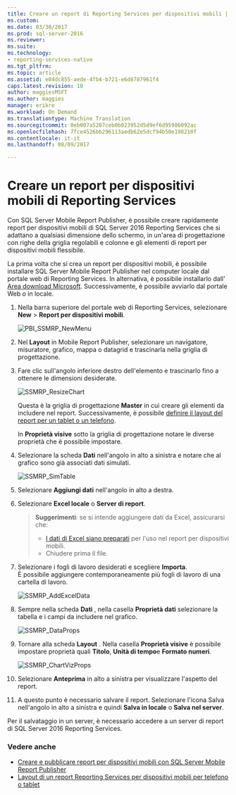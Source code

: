 ```yaml
---
title: Creare un report di Reporting Services per dispositivi mobili | Documenti Microsoft
ms.custom: 
ms.date: 03/30/2017
ms.prod: sql-server-2016
ms.reviewer: 
ms.suite: 
ms.technology:
- reporting-services-native
ms.tgt_pltfrm: 
ms.topic: article
ms.assetid: e84dc855-aede-4fb4-b721-e6d8787961f4
caps.latest.revision: 10
author: maggiesMSFT
ms.author: maggies
manager: erikre
ms.workload: On Demand
ms.translationtype: Machine Translation
ms.sourcegitcommit: 0eb007a5207ceb0b023952d5d9ef6d95986092ac
ms.openlocfilehash: 7fce4526bb296113aedb62e5dcf94b50e198210f
ms.contentlocale: it-it
ms.lasthandoff: 08/09/2017

---
```

# <a name="create-a-reporting-services-mobile-report"></a>Creare un report per dispositivi mobili di Reporting Services
Con SQL Server Mobile Report Publisher, è possibile creare rapidamente report per dispositivi mobili di SQL Server 2016 Reporting Services che si adattano a qualsiasi dimensione dello schermo, in un'area di progettazione con righe della griglia regolabili e colonne e gli elementi di report per dispositivi mobili flessibile.  
  
La prima volta che si crea un report per dispositivi mobili, è possibile installare SQL Server Mobile Report Publisher nel computer locale dal portale web di Reporting Services. In alternativa, è possibile installarlo dall' [Area download Microsoft](http://go.microsoft.com/fwlink/?LinkID=733527). Successivamente, è possibile avviarlo dal portale Web o in locale.   
    
1. Nella barra superiore del portale web di Reporting Services, selezionare **New** > **Report per dispositivi mobili**.  
  
   ![PBI_SSMRP_NewMenu](../../reporting-services/mobile-reports/media/pbi-ssmrp-newmenu.png)  
     
2. Nel **Layout** in Mobile Report Publisher, selezionare un navigatore, misuratore, grafico, mappa o datagrid e trascinarla nella griglia di progettazione.  
  
3. Fare clic sull'angolo inferiore destro dell'elemento e trascinarlo fino a ottenere le dimensioni desiderate.  
  
   ![SSMRP_ResizeChart](../../reporting-services/mobile-reports/media/ssmrp-resizechart.png)  
  
   Questa è la griglia di progettazione **Master** in cui creare gli elementi da includere nel report. Successivamente, è possibile [definire il layout del report per un tablet o un telefono](../../reporting-services/mobile-reports/lay-out-a-reporting-services-mobile-report-for-phone-or-tablet.md).     
     
   In **Proprietà visive** sotto la griglia di progettazione notare le diverse proprietà che è possibile impostare.  
     
4. Selezionare la scheda **Dati** nell'angolo in alto a sinistra e notare che al grafico sono già associati dati simulati.   
  
   ![SSMRP_SimTable](../../reporting-services/mobile-reports/media/ssmrp-simtable.png)  
  
5. Selezionare **Aggiungi dati** nell'angolo in alto a destra.  
  
6. Selezionare **Excel locale** o **Server di report**.  
  
   >**Suggerimenti**: se si intende aggiungere dati da Excel, assicurarsi che:  
    >* [I dati di Excel siano preparati](../../reporting-services/mobile-reports/prepare-excel-data-for-reporting-services-mobile-reports.md) per l'uso nel report per dispositivi mobili.  
    >* Chiudere prima il file.  
7. Selezionare i fogli di lavoro desiderati e scegliere **Importa**.   
   È possibile aggiungere contemporaneamente più fogli di lavoro di una cartella di lavoro.  
    
     ![SSMRP_AddExcelData](../../reporting-services/mobile-reports/media/ssmrp-addexceldata.png)  
  
8. Sempre nella scheda **Dati** , nella casella **Proprietà dati** selezionare la tabella e i campi da includere nel grafico.  
  
   ![SSMRP_DataProps](../../reporting-services/mobile-reports/media/ssmrp-dataprops.png)  
  
9. Tornare alla scheda **Layout** . Nella casella **Proprietà visive** è possibile impostare proprietà quali **Titolo**, **Unità di tempo**e **Formato numeri**.  
  
   ![SSMRP_ChartVizProps](../../reporting-services/mobile-reports/media/ssmrp-chartvizprops.png)  
    
10. Selezionare **Anteprima** in alto a sinistra per visualizzare l'aspetto del report.  
  
11. A questo punto è necessario salvare il report. Selezionare l'icona Salva nell'angolo in alto a sinistra e quindi **Salva in locale** o **Salva nel server**.  
  
   Per il salvataggio in un server, è necessario accedere a un server di report di SQL Server 2016 Reporting Services.  
     
   ### <a name="see-also"></a>Vedere anche  
     
-   [Creare e pubblicare report per dispositivi mobili con SQL Server Mobile Report Publisher](../../reporting-services/mobile-reports/create-mobile-reports-with-sql-server-mobile-report-publisher.md)  
-   [Layout di un report Reporting Services per dispositivi mobili per telefono o tablet](../../reporting-services/mobile-reports/lay-out-a-reporting-services-mobile-report-for-phone-or-tablet.md)  
  
   

